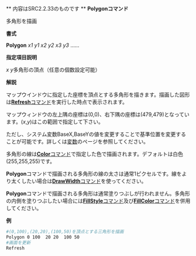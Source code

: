 ** 内容はSRC2.2.33のものです **
**Polygonコマンド**

多角形を描画

**書式**

**Polygon** *x1 y1 x2 y2 x3 y3* ……

**指定項目説明**

*x y*多角形の頂点（任意の個数設定可能）

**解説**

マップウインドウに指定した座標を頂点とする多角形を描きます。描画した図形は[**Refresh**コマンド](Refreshコマンド.md)を実行した時点で表示されます。

マップウィンドウの左上隅の座標は(0,0)、右下隅の座標は(479,479)となっています。(*x*,*y*)はこの範囲で指定して下さい。

ただし、システム変数BaseX,BaseYの値を変更することで基準位置を変更することが可能です。詳しくは[変数](変数.md)のページを参照してください。

多角形の線は[**Color**コマンド](Colorコマンド.md)で指定した色で描画されます。デフォルトは白色(255,255,255)です。

**Polygon**コマンドで描画される多角形の線の太さは通常1ピクセルです。線をより太くしたい場合は[**DrawWidth**コマンド](DrawWidthコマンド.md)を使ってください。

**Polygon**コマンドで描画される多角形は通常塗りつぶしが行われません。多角形の内側を塗りつぶしたい場合には[**FillStyle**コマンド](FillStyleコマンド.md)及び[**FillColor**コマンド](FillColorコマンド.md)を併用してください。

**例**
```sh
#(0,100),(20,20),(100,50)を頂点とする三角形を描画
Polygon 0 100  20 20  100 50
#画面を更新
Refresh
```

